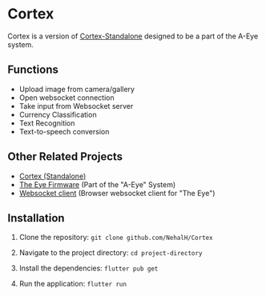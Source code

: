 # Cortex

Cortex is a version of [Cortex-Standalone](https://github.com/NehalH/Cortex-Standalone) designed to be a part of the A-Eye system. 

## Functions
 - Upload image from camera/gallery
 - Open websocket connection
 - Take input from Websocket server
 - Currency Classification
 - Text Recognition
 - Text-to-speech conversion

## Other Related Projects
 - [Cortex (Standalone)](https://github.com/NehalH/Cortex-standalone)
 - [The Eye Firmware](https://github.com/NehalH/The_Eye_Firmware) (Part of the "A-Eye" System)
 - [Websocket client](https://github.com/NehalH/WebSocket-client) (Browser websocket client for "The Eye")


## Installation

1. Clone the repository:
  `git clone github.com/NehalH/Cortex`

2. Navigate to the project directory:
  `cd project-directory`

3. Install the dependencies:
  `flutter pub get`

4. Run the application:
  `flutter run`
